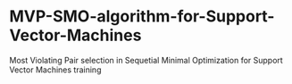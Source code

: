 # MVP-SMO-algorithm-for-Support-Vector-Machines
Most Violating Pair selection in Sequetial Minimal Optimization for Support Vector Machines training
